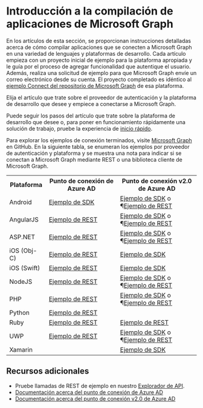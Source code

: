 # <a name="getting-started-building-microsoft-graph-apps"></a>Introducción a la compilación de aplicaciones de Microsoft Graph

En los artículos de esta sección, se proporcionan instrucciones detalladas acerca de cómo compilar aplicaciones que se conecten a Microsoft Graph en una variedad de lenguajes y plataformas de desarrollo. Cada artículo empieza con un proyecto inicial de ejemplo para la plataforma apropiada y le guía por el proceso de agregar funcionalidad que autentique el usuario. Además, realiza una solicitud de ejemplo para que Microsoft Graph envíe un correo electrónico desde su cuenta. El proyecto completado es idéntico al [ejemplo Connect del repositorio de Microsoft Graph](https://github.com/microsoftgraph?utf8=%E2%9C%93&query=connect) de esa plataforma.

Elija el artículo que trate sobre el proveedor de autenticación y la plataforma de desarrollo que desee y empiece a conectarse a Microsoft Graph.

Puede seguir los pasos del artículo que trate sobre la plataforma de desarrollo que desee o, para poner en funcionamiento rápidamente una solución de trabajo, pruebe la experiencia de [inicio rápido](https://developer.microsoft.com/graph/quick-start).

Para explorar los ejemplos de conexión terminados, visite [Microsoft Graph](https://github.com/microsoftgraph) en GitHub. En la siguiente tabla, se enumeran los ejemplos por proveedor de autenticación y plataforma y se muestra una nota para indicar si se conectan a Microsoft Graph mediante REST o una biblioteca cliente de Microsoft Graph.

<table>
  <tr>
    <th>Plataforma</th>
    <th>Punto de conexión de Azure AD</th> 
    <th>Punto de conexión v2.0 de Azure AD</th>
  </tr>
  <tr>
    <td>Android</td>
    <td>
        <a href="https://github.com/microsoftgraph/android-java-connect-sample/tree/last_v1_auth">Ejemplo de SDK</a>
    </td> 
        <td>
                <a href="https://github.com/microsoftgraph/android-java-connect-sample">Ejemplo de SDK</a> o ¶<a href="https://github.com/microsoftgraph/android-java-connect-rest-sample">Ejemplo de REST</a>
    </td> 
  </tr>
  <tr>
    <td>AngularJS</td>
    <td>
        <a href="https://github.com/microsoftgraph/angular-connect-rest-sample/tree/last_v1_auth">Ejemplo de REST</a>
    </td> 
        <td>
        <a href="https://github.com/microsoftgraph/angular-connect-sample">Ejemplo de SDK</a> o ¶<a href="https://github.com/microsoftgraph/angular-connect-rest-sample">Ejemplo de REST</a>
    </td> 
  </tr>
  <tr>
    <td>ASP.NET</td>
    <td>
        <a href="https://github.com/microsoftgraph/aspnet-connect-rest-sample/tree/last_v1_auth">Ejemplo de REST</a>
    </td>     
    <td>
        <a href="https://github.com/microsoftgraph/aspnet-connect-sample">Ejemplo de SDK</a> o ¶<a href="https://github.com/microsoftgraph/aspnet-connect-rest-sample">Ejemplo de REST</a>
    </td> 
  </tr>
  <tr>
    <td>iOS (Obj-C)</td>
    <td>
        <a href="https://github.com/microsoftgraph/ios-objectivec-connect-rest-sample">Ejemplo de REST</a>
    </td>     
     <td>
        <a href="https://github.com/microsoftgraph/ios-objectivec-connect-sample">Ejemplo de SDK</a>
    </td> 
  </tr>
  <tr>
    <td>iOS (Swift)</td>
    <td>
        <a href="https://github.com/microsoftgraph/ios-swift-connect-rest-sample">Ejemplo de REST</a>
    </td>     
    <td>
        <a href="https://github.com/microsoftgraph/ios-swift-connect-sample">Ejemplo de SDK</a>
    </td> 
  </tr>
  <tr>
    <td>NodeJS</td>
    <td>
        <a href="https://github.com/microsoftgraph/nodejs-connect-rest-sample/tree/last_v1_auth">Ejemplo de REST</a>
    </td>     
    <td>    
        <a href="https://github.com/microsoftgraph/nodejs-connect-sample">Ejemplo de SDK</a> o ¶<a href="https://github.com/microsoftgraph/nodejs-connect-rest-sample">Ejemplo de REST</a>
    </td> 
  </tr>
  <tr>
    <td>PHP</td>
    <td>
        <a href="https://github.com/microsoftgraph/php-connect-rest-sample/tree/last_v1_auth">Ejemplo de REST</a>
    </td>     
    <td>
            <a href="https://github.com/microsoftgraph/php-connect-sample">Ejemplo de SDK</a> o ¶<a href="https://github.com/microsoftgraph/php-connect-rest-sample">Ejemplo de REST</a>
    </td> 
  </tr>
  <tr>
    <td>Python</td>
    <td>
        <a href="https://github.com/microsoftgraph/python3-connect-rest-sample">Ejemplo de REST</a>
    </td>     
    <td>
    </td> 
  </tr>
  <tr>
    <td>Ruby</td>
    <td>
        <a href="https://github.com/microsoftgraph/ruby-connect-rest-sample/tree/last_v1_auth">Ejemplo de REST</a>
    </td>     
    <td>
        <a href="https://github.com/microsoftgraph/ruby-connect-rest-sample">Ejemplo de REST</a>
    </td> 
  </tr>
  <tr>
    <td>UWP</td>
    <td>
        <a href="https://github.com/microsoftgraph/uwp-csharp-connect-rest-sample/tree/last_v1_auth">Ejemplo de REST</a>
    </td>     
    <td>
        <a href="https://github.com/microsoftgraph/uwp-csharp-connect-sample">Ejemplo de SDK</a> o ¶<a href="https://github.com/microsoftgraph/uwp-csharp-connect-rest-sample">Ejemplo de REST</a>
    </td> 
  </tr>
  <tr>
    <td>Xamarin</td>
    <td>
    </td>     
    <td>
        <a href="https://github.com/microsoftgraph/xamarin-csharp-connect-sample">Ejemplo de SDK</a>
    </td> 
  </tr>
</table>

## <a name="see-also"></a>Recursos adicionales
- Pruebe llamadas de REST de ejemplo en nuestro [Explorador de API](https://graph.microsoft.io/graph-explorer).
- [Documentación acerca del punto de conexión de Azure AD](https://azure.microsoft.com/documentation/services/active-directory/)
- [Documentación acerca del punto de conexión v2.0 de Azure AD](https://azure.microsoft.com/documentation/articles/?service=active-directory&term=azure+ad+v2.0)
